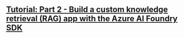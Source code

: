 ## [Tutorial: Part 2 - Build a custom knowledge retrieval (RAG) app with the Azure AI Foundry SDK](https://learn.microsoft.com/en-us/azure/ai-foundry/tutorials/copilot-sdk-build-rag?source=docs&ns-enrollment-type=Collection&ns-enrollment-id=pzxuztm2qzp3y)
